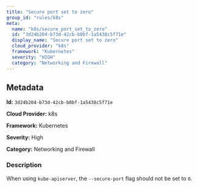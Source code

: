 ```yaml
---
title: "Secure port set to zero"
group_id: "rules/k8s"
meta:
  name: "k8s/secure_port_set_to_zero"
  id: "3d24b204-b73d-42cb-b0bf-1a5438c5f71e"
  display_name: "Secure port set to zero"
  cloud_provider: "k8s"
  framework: "Kubernetes"
  severity: "HIGH"
  category: "Networking and Firewall"
---
```

## Metadata

**Id:** `3d24b204-b73d-42cb-b0bf-1a5438c5f71e`

**Cloud Provider:** k8s

**Framework:** Kubernetes

**Severity:** High

**Category:** Networking and Firewall

### Description

 When using `kube-apiserver`, the `--secure-port` flag should not be set to `0`.
